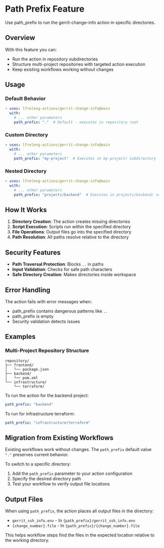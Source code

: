 <!--
SPDX-License-Identifier: Apache-2.0
SPDX-FileCopyrightText: 2025 The Linux Foundation
-->

# Path Prefix Feature

Use path_prefix to run the gerrit-change-info action in specific directories.

## Overview

With this feature you can:

- Run the action in repository subdirectories
- Structure multi-project repositories with targeted action execution
- Keep existing workflows working without changes

## Usage

### Default Behavior

```yaml
- uses: lfreleng-actions/gerrit-change-info@main
  with:
    # ... other parameters
    path_prefix: "."  # Default - executes in repository root
```

### Custom Directory

```yaml
- uses: lfreleng-actions/gerrit-change-info@main
  with:
    # ... other parameters
    path_prefix: "my-project"  # Executes in my-project/ subdirectory
```

### Nested Directory

```yaml
- uses: lfreleng-actions/gerrit-change-info@main
  with:
    # ... other parameters
    path_prefix: "projects/backend"  # Executes in projects/backend/ subdirectory
```

## How It Works

1. **Directory Creation**: The action creates missing directories
2. **Script Execution**: Scripts run within the specified directory
3. **File Operations**: Output files go into the specified directory
4. **Path Resolution**: All paths resolve relative to the directory

## Security Features

- **Path Traversal Protection**: Blocks `..` in paths
- **Input Validation**: Checks for safe path characters
- **Safe Directory Creation**: Makes directories inside workspace

## Error Handling

The action fails with error messages when:

- path_prefix contains dangerous patterns like `..`
- path_prefix is empty
- Security validation detects issues

## Examples

### Multi-Project Repository Structure

```plaintext
repository/
├── frontend/
│   └── package.json
├── backend/
│   └── pom.xml
└── infrastructure/
    └── terraform/
```

To run the action for the backend project:

```yaml
path_prefix: "backend"
```

To run for infrastructure terraform:

```yaml
path_prefix: "infrastructure/terraform"
```

## Migration from Existing Workflows

Existing workflows work without changes. The `path_prefix` default value `"."`
preserves current behavior.

To switch to a specific directory:

1. Add the `path_prefix` parameter to your action configuration
2. Specify the desired directory path
3. Test your workflow to verify output file locations

## Output Files

When using `path_prefix`, the action places all output files in the directory:

- `gerrit_ssh_info.env` - In `{path_prefix}/gerrit_ssh_info.env`
- `{change_number}.file` - In `{path_prefix}/{change_number}.file`

This helps workflow steps find the files in the expected location relative to the
working directory.

